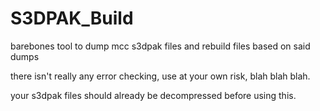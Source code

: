 # S3DPAK_Build
barebones tool to dump mcc s3dpak files and rebuild files based on said dumps

there isn't really any error checking, use at your own risk, blah blah blah.

your s3dpak files should already be decompressed before using this.